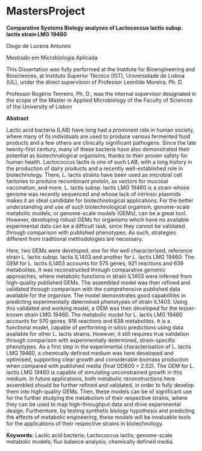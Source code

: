 # MastersProject
**Comparative Systems Biology analyses of Lactococcus lactis subsp. lactis strain LMG 19460**

Diogo de Lucena Antunes

Mestrado em Microbiologia Aplicada

This Dissertation was fully performed at the Institute for Bioengineering and Biosciences, at Instituto Superior Técnico (IST), Universidade de Lisboa (UL), under the direct supervision of Professor Leonilde Moreira, Ph. D.

Professor Rogério Tenreiro, Ph. D., was the internal supervisor designated in the scope of the Master in Applied Microbiology of the Faculty of Sciences of the University of Lisbon

**Abstract**

Lactic acid bacteria (LAB) have long had a prominent role in human society, where many of its individuals are used to produce various fermented food products and a few others are clinically significant pathogens. Since the late twenty-first century, many of these bacteria have also demonstrated their potential as biotechnological organisms, thanks to their proven safety for human health. Lactococcus lactis is one of such LAB, with a long history in the production of dairy products and a recently well-established role in biotechnology. There, L. lactis strains have been used as microbial cell factories to produce recombinant protein, as vectors for mucosal vaccination, and more. L. lactis subsp. lactis LMG 19460 is a strain whose genome was recently sequenced and whose lack of intrinsic plasmids makes it an ideal candidate for biotechnological applications. For the better understanding and use of such biotechnological organism, genome-scale metabolic models, or genome-scale models (GEMs), can be a great tool. However, developing robust GEMs for organisms which have no available experimental data can be a difficult task, since they cannot be validated through comparison with published phenotypes. As such, strategies different from traditional methodologies are necessary.

Here, two GEMs were developed, one for the well characterised, reference strain L. lactis subsp. lactis IL1403 and another for L. lactis LMG 19460. The GEM for L. lactis IL1403 accounts for 575 genes, 921 reactions and 639 metabolites. It was reconstructed through comparative genomic approaches, where metabolic functions in strain IL1403 were inferred from high-quality published GEMs. The assembled model was then refined and validated through comparison with the comprehensive published data available for the organism. The model demonstrates good capabilities in predicting experimentally determined phenotypes of strain IL1403. Using this validated and working model, a GEM was then developed for the lesser-known strain LMG 19460. The metabolic model for L. lactis LMG 19460 accounts for 570 genes, 916 reactions and 638 metabolites. It is a functional model, capable of performing in silico predictions using data available for other L. lactis strains. However, it still requires true validation through comparison with experimentally determined, strain-specific phenotypes. As a first step in the experimental characterisation of L. lactis LMG 19460, a chemically defined medium was here developed and optimised, supporting clear growth and considerable biomass production when compared with published media (final OD600 = 2.02). The GEM for L. lactis LMG 19460 is capable of simulating unconstrained growth in this medium.
In future applications, both metabolic reconstructions here assembled should be further refined and validated, in order to fully develop them into high-quality GEMs. Then, these models can be of significant use for the further studying the metabolism of their respective strains, where they can be used to map high-throughput data and drive experimental design. Furthermore, by testing synthetic biology hypothesis and predicting the effects of metabolic engineering, these models will be invaluable tools for the applications of their respective strains in biotechnology.

**Keywords**: Lactic acid bacteria; Lactococcus lactis; genome-scale metabolic models; flux balance analysis; chemically defined media.
